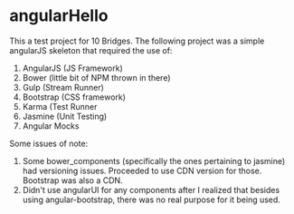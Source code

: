 # angularHello

This a test project for 10 Bridges. The following project was a simple angularJS skeleton that required the use of:

  1. AngularJS (JS Framework)
  2. Bower (little bit of NPM thrown in there)
  3. Gulp (Stream Runner)
  4. Bootstrap (CSS framework)
  5. Karma (Test Runner
  6. Jasmine (Unit Testing)
  7. Angular Mocks
  
  
Some issues of note:
  
  1. Some bower_components (specifically the ones pertaining to jasmine) had versioning issues. Proceeded to use CDN
     version for those. Bootstrap was also a CDN.
  2. Didn't use angularUI for any components after I realized that besides using angular-bootstrap, there was no real
     purpose for it being used.
